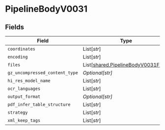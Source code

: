 # PipelineBodyV0031


## Fields

| Field                                                                                | Type                                                                                 | Required                                                                             | Description                                                                          |
| ------------------------------------------------------------------------------------ | ------------------------------------------------------------------------------------ | ------------------------------------------------------------------------------------ | ------------------------------------------------------------------------------------ |
| `coordinates`                                                                        | List[*str*]                                                                          | :heavy_minus_sign:                                                                   | N/A                                                                                  |
| `encoding`                                                                           | List[*str*]                                                                          | :heavy_minus_sign:                                                                   | N/A                                                                                  |
| `files`                                                                              | List[[shared.PipelineBodyV0031Files](../../models/shared/pipelinebodyv0031files.md)] | :heavy_minus_sign:                                                                   | N/A                                                                                  |
| `gz_uncompressed_content_type`                                                       | *Optional[str]*                                                                      | :heavy_minus_sign:                                                                   | N/A                                                                                  |
| `hi_res_model_name`                                                                  | List[*str*]                                                                          | :heavy_minus_sign:                                                                   | N/A                                                                                  |
| `ocr_languages`                                                                      | List[*str*]                                                                          | :heavy_minus_sign:                                                                   | N/A                                                                                  |
| `output_format`                                                                      | *Optional[str]*                                                                      | :heavy_minus_sign:                                                                   | N/A                                                                                  |
| `pdf_infer_table_structure`                                                          | List[*str*]                                                                          | :heavy_minus_sign:                                                                   | N/A                                                                                  |
| `strategy`                                                                           | List[*str*]                                                                          | :heavy_minus_sign:                                                                   | N/A                                                                                  |
| `xml_keep_tags`                                                                      | List[*str*]                                                                          | :heavy_minus_sign:                                                                   | N/A                                                                                  |